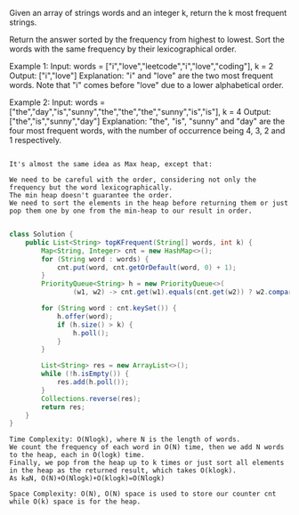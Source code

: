 Given an array of strings words and an integer k, return the k most frequent strings.

Return the answer sorted by the frequency from highest to lowest. Sort the words with the same frequency by their lexicographical order.

Example 1:
Input: words = ["i","love","leetcode","i","love","coding"], k = 2
Output: ["i","love"]
Explanation: "i" and "love" are the two most frequent words.
Note that "i" comes before "love" due to a lower alphabetical order.

Example 2:
Input: words = ["the","day","is","sunny","the","the","the","sunny","is","is"], k = 4
Output: ["the","is","sunny","day"]
Explanation: "the", "is", "sunny" and "day" are the four most frequent words, with the number of occurrence being 4, 3, 2 and 1 respectively.




```approach

It's almost the same idea as Max heap, except that:

We need to be careful with the order, considering not only the frequency but the word lexicographically.
The min heap doesn't guarantee the order. 
We need to sort the elements in the heap before returning them or just pop them one by one from the min-heap to our result in order.

```

```java

class Solution {
    public List<String> topKFrequent(String[] words, int k) {
        Map<String, Integer> cnt = new HashMap<>();
        for (String word : words) {
            cnt.put(word, cnt.getOrDefault(word, 0) + 1);
        }
        PriorityQueue<String> h = new PriorityQueue<>(
                (w1, w2) -> cnt.get(w1).equals(cnt.get(w2)) ? w2.compareTo(w1) : cnt.get(w1) - cnt.get(w2));

        for (String word : cnt.keySet()) {
            h.offer(word);
            if (h.size() > k) {
                h.poll();
            }
        }

        List<String> res = new ArrayList<>();
        while (!h.isEmpty()) {
            res.add(h.poll());
        }
        Collections.reverse(res);
        return res;
    }
}

```

```
Time Complexity: O(Nlogk), where N is the length of words. 
We count the frequency of each word in O(N) time, then we add N words to the heap, each in O(logk) time. 
Finally, we pop from the heap up to k times or just sort all elements in the heap as the returned result, which takes O(klogk). 
As k≤N, O(N)+O(Nlogk)+O(klogk)=O(Nlogk)

Space Complexity: O(N), O(N) space is used to store our counter cnt while O(k) space is for the heap.
```
